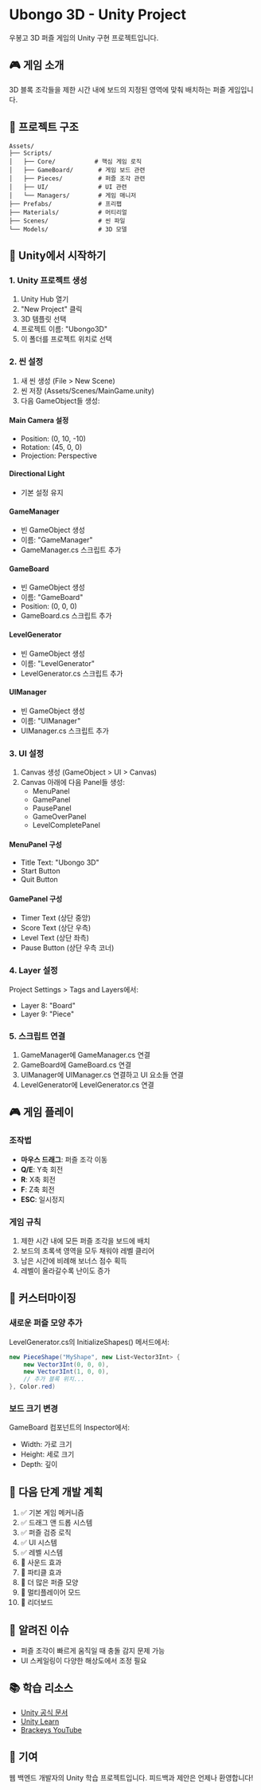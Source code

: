 # Ubongo 3D - Unity Project

우봉고 3D 퍼즐 게임의 Unity 구현 프로젝트입니다.

## 🎮 게임 소개
3D 블록 조각들을 제한 시간 내에 보드의 지정된 영역에 맞춰 배치하는 퍼즐 게임입니다.

## 📁 프로젝트 구조
```
Assets/
├── Scripts/
│   ├── Core/           # 핵심 게임 로직
│   ├── GameBoard/       # 게임 보드 관련
│   ├── Pieces/          # 퍼즐 조각 관련
│   ├── UI/              # UI 관련
│   └── Managers/        # 게임 매니저
├── Prefabs/             # 프리팹
├── Materials/           # 머티리얼
├── Scenes/              # 씬 파일
└── Models/              # 3D 모델
```

## 🚀 Unity에서 시작하기

### 1. Unity 프로젝트 생성
1. Unity Hub 열기
2. "New Project" 클릭
3. 3D 템플릿 선택
4. 프로젝트 이름: "Ubongo3D"
5. 이 폴더를 프로젝트 위치로 선택

### 2. 씬 설정
1. 새 씬 생성 (File > New Scene)
2. 씬 저장 (Assets/Scenes/MainGame.unity)
3. 다음 GameObject들 생성:

#### Main Camera 설정
- Position: (0, 10, -10)
- Rotation: (45, 0, 0)
- Projection: Perspective

#### Directional Light
- 기본 설정 유지

#### GameManager
- 빈 GameObject 생성
- 이름: "GameManager"
- GameManager.cs 스크립트 추가

#### GameBoard
- 빈 GameObject 생성
- 이름: "GameBoard"
- Position: (0, 0, 0)
- GameBoard.cs 스크립트 추가

#### LevelGenerator
- 빈 GameObject 생성
- 이름: "LevelGenerator"
- LevelGenerator.cs 스크립트 추가

#### UIManager
- 빈 GameObject 생성
- 이름: "UIManager"
- UIManager.cs 스크립트 추가

### 3. UI 설정
1. Canvas 생성 (GameObject > UI > Canvas)
2. Canvas 아래에 다음 Panel들 생성:
   - MenuPanel
   - GamePanel
   - PausePanel
   - GameOverPanel
   - LevelCompletePanel

#### MenuPanel 구성
- Title Text: "Ubongo 3D"
- Start Button
- Quit Button

#### GamePanel 구성
- Timer Text (상단 중앙)
- Score Text (상단 우측)
- Level Text (상단 좌측)
- Pause Button (상단 우측 코너)

### 4. Layer 설정
Project Settings > Tags and Layers에서:
- Layer 8: "Board"
- Layer 9: "Piece"

### 5. 스크립트 연결
1. GameManager에 GameManager.cs 연결
2. GameBoard에 GameBoard.cs 연결
3. UIManager에 UIManager.cs 연결하고 UI 요소들 연결
4. LevelGenerator에 LevelGenerator.cs 연결

## 🎮 게임 플레이

### 조작법
- **마우스 드래그**: 퍼즐 조각 이동
- **Q/E**: Y축 회전
- **R**: X축 회전
- **F**: Z축 회전
- **ESC**: 일시정지

### 게임 규칙
1. 제한 시간 내에 모든 퍼즐 조각을 보드에 배치
2. 보드의 초록색 영역을 모두 채워야 레벨 클리어
3. 남은 시간에 비례해 보너스 점수 획득
4. 레벨이 올라갈수록 난이도 증가

## 🔧 커스터마이징

### 새로운 퍼즐 모양 추가
LevelGenerator.cs의 InitializeShapes() 메서드에서:
```csharp
new PieceShape("MyShape", new List<Vector3Int> {
    new Vector3Int(0, 0, 0),
    new Vector3Int(1, 0, 0),
    // 추가 블록 위치...
}, Color.red)
```

### 보드 크기 변경
GameBoard 컴포넌트의 Inspector에서:
- Width: 가로 크기
- Height: 세로 크기
- Depth: 깊이

## 📝 다음 단계 개발 계획
1. ✅ 기본 게임 메커니즘
2. ✅ 드래그 앤 드롭 시스템
3. ✅ 퍼즐 검증 로직
4. ✅ UI 시스템
5. ✅ 레벨 시스템
6. 🔲 사운드 효과
7. 🔲 파티클 효과
8. 🔲 더 많은 퍼즐 모양
9. 🔲 멀티플레이어 모드
10. 🔲 리더보드

## 🐛 알려진 이슈
- 퍼즐 조각이 빠르게 움직일 때 충돌 감지 문제 가능
- UI 스케일링이 다양한 해상도에서 조정 필요

## 📚 학습 리소스
- [Unity 공식 문서](https://docs.unity3d.com)
- [Unity Learn](https://learn.unity.com)
- [Brackeys YouTube](https://www.youtube.com/brackeys)

## 🤝 기여
웹 백엔드 개발자의 Unity 학습 프로젝트입니다.
피드백과 제안은 언제나 환영합니다!